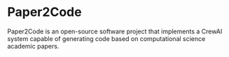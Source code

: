 # Paper2Code
Paper2Code is an open-source software project that implements a CrewAI system capable of generating code based on computational science academic papers.
